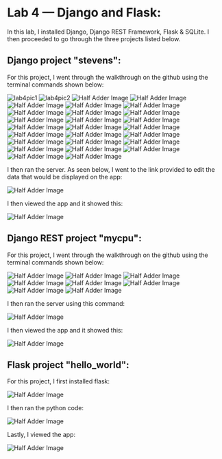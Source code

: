 # Lab 4 — Django and Flask:
In this lab, I installed Django, Django REST Framework, Flask & SQLite. I then proceeded to go through the three projects listed below.

## Django project "stevens":
For this project, I went through the walkthrough on the github using the terminal commands shown below:

![lab4pic1](https://github.com/josephs1/josephs1.github.io/blob/main/CPE%20322/Labs/Assets/lab4pic1.png)
![lab4pic2](https://github.com/josephs1/josephs1.github.io/blob/main/CPE%20322/Labs/Assets/lab4pic2.png)
![Half Adder Image](https://github.com/josephs1/josephs1.github.io/blob/main/CPE%20322/Labs/Assets/lab4pic3.png)
![Half Adder Image](https://github.com/josephs1/josephs1.github.io/blob/main/CPE%20322/Labs/Assets/lab4pic4.png)
![Half Adder Image](https://github.com/josephs1/josephs1.github.io/blob/main/CPE%20322/Labs/Assets/lab4pic5.png)
![Half Adder Image](https://github.com/josephs1/josephs1.github.io/blob/main/CPE%20322/Labs/Assets/lab4pic6.png)
![Half Adder Image](https://github.com/josephs1/josephs1.github.io/blob/main/CPE%20322/Labs/Assets/lab4pic7.png)
![Half Adder Image](https://github.com/josephs1/josephs1.github.io/blob/main/CPE%20322/Labs/Assets/lab4pic8.png)
![Half Adder Image](https://github.com/josephs1/josephs1.github.io/blob/main/CPE%20322/Labs/Assets/lab4pic9.png)
![Half Adder Image](https://github.com/josephs1/josephs1.github.io/blob/main/CPE%20322/Labs/Assets/lab4pic10.png)
![Half Adder Image](https://github.com/josephs1/josephs1.github.io/blob/main/CPE%20322/Labs/Assets/lab4pic11.png)
![Half Adder Image](https://github.com/josephs1/josephs1.github.io/blob/main/CPE%20322/Labs/Assets/lab4pic12.png)
![Half Adder Image](https://github.com/josephs1/josephs1.github.io/blob/main/CPE%20322/Labs/Assets/lab4pic13.png)
![Half Adder Image](https://github.com/josephs1/josephs1.github.io/blob/main/CPE%20322/Labs/Assets/lab4pic14.png)
![Half Adder Image](https://github.com/josephs1/josephs1.github.io/blob/main/CPE%20322/Labs/Assets/lab4pic15.png)
![Half Adder Image](https://github.com/josephs1/josephs1.github.io/blob/main/CPE%20322/Labs/Assets/lab4pic16.png)
![Half Adder Image](https://github.com/josephs1/josephs1.github.io/blob/main/CPE%20322/Labs/Assets/lab4pic17.png)
![Half Adder Image](https://github.com/josephs1/josephs1.github.io/blob/main/CPE%20322/Labs/Assets/lab4pic18.png)
![Half Adder Image](https://github.com/josephs1/josephs1.github.io/blob/main/CPE%20322/Labs/Assets/lab4pic19.png)
![Half Adder Image](https://github.com/josephs1/josephs1.github.io/blob/main/CPE%20322/Labs/Assets/lab4pic20.png)
![Half Adder Image](https://github.com/josephs1/josephs1.github.io/blob/main/CPE%20322/Labs/Assets/lab4pic21.png)
![Half Adder Image](https://github.com/josephs1/josephs1.github.io/blob/main/CPE%20322/Labs/Assets/lab4pic22.png)
![Half Adder Image](https://github.com/josephs1/josephs1.github.io/blob/main/CPE%20322/Labs/Assets/lab4pic23.png)
![Half Adder Image](https://github.com/josephs1/josephs1.github.io/blob/main/CPE%20322/Labs/Assets/lab4pic24.png)
![Half Adder Image](https://github.com/josephs1/josephs1.github.io/blob/main/CPE%20322/Labs/Assets/lab4pic25.png)
![Half Adder Image](https://github.com/josephs1/josephs1.github.io/blob/main/CPE%20322/Labs/Assets/lab4pic26.png)
![Half Adder Image](https://github.com/josephs1/josephs1.github.io/blob/main/CPE%20322/Labs/Assets/lab4pic27.png)

I then ran the server. As seen below, I went to the link provided to edit the data that would be displayed on the app:

![Half Adder Image](https://github.com/josephs1/josephs1.github.io/blob/main/CPE%20322/Labs/Assets/lab4pic28.png)

I then viewed the app and it showed this:

![Half Adder Image](https://github.com/josephs1/josephs1.github.io/blob/main/CPE%20322/Labs/Assets/lab4pic29.png)

## Django REST project "mycpu":
For this project, I went through the walkthrough on the github using the terminal commands shown below:

![Half Adder Image](https://github.com/josephs1/josephs1.github.io/blob/main/CPE%20322/Labs/Assets/lab4pic30.png)
![Half Adder Image](https://github.com/josephs1/josephs1.github.io/blob/main/CPE%20322/Labs/Assets/lab4pic31.png)
![Half Adder Image](https://github.com/josephs1/josephs1.github.io/blob/main/CPE%20322/Labs/Assets/lab4pic32.png)
![Half Adder Image](https://github.com/josephs1/josephs1.github.io/blob/main/CPE%20322/Labs/Assets/lab4pic33.png)
![Half Adder Image](https://github.com/josephs1/josephs1.github.io/blob/main/CPE%20322/Labs/Assets/lab4pic34.png)
![Half Adder Image](https://github.com/josephs1/josephs1.github.io/blob/main/CPE%20322/Labs/Assets/lab4pic35.png)
![Half Adder Image](https://github.com/josephs1/josephs1.github.io/blob/main/CPE%20322/Labs/Assets/lab4pic36.png)
![Half Adder Image](https://github.com/josephs1/josephs1.github.io/blob/main/CPE%20322/Labs/Assets/lab4pic37.png)

I then ran the server using this command:

![Half Adder Image](https://github.com/josephs1/josephs1.github.io/blob/main/CPE%20322/Labs/Assets/lab4pic38.png)

I then viewed the app and it showed this:

![Half Adder Image](https://github.com/josephs1/josephs1.github.io/blob/main/CPE%20322/Labs/Assets/lab4pic39.png)

## Flask project "hello_world":
For this project, I first installed flask:

![Half Adder Image](https://github.com/josephs1/josephs1.github.io/blob/main/CPE%20322/Labs/Assets/lab4pic40.png)

I then ran the python code:

![Half Adder Image](https://github.com/josephs1/josephs1.github.io/blob/main/CPE%20322/Labs/Assets/lab4pic41.png)

Lastly, I viewed the app:

![Half Adder Image](https://github.com/josephs1/josephs1.github.io/blob/main/CPE%20322/Labs/Assets/lab4pic42.png)

